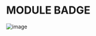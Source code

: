 # MODULE BADGE

![image](https://github.com/user-attachments/assets/a07aa369-af1a-4a5b-bb4b-d451fd64b34e)
